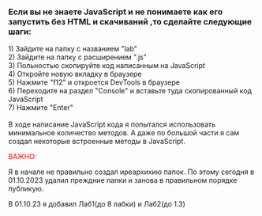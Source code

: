 <h3> Если вы не знаете JavaScript и не понимаете как его запустить без HTML и скачиваний ,то сделайте следующие шаги: </h3>
     1) Зайдите на папку с названием "lab" <br>     
     2) Зайдите на папку с расширением ".js" <br>
     3) Польностью скопируйте код написанным на JavaScript <br>
     4) Откройте новую вкладку в браузере <br>
     5) Нажмите "f12" и откроется DevTools в браузере <br>
     6) Переходите на раздел "Console" и вставьте туда скопированный код JavaScript <br>
     7) Нажмите "Enter" <br>


<br>
В ходе написание JavaScript кода я попытался использовать минимальное количество методов. А даже по большой части я сам создал некоторые встроенные методы в JavaScript. 


<br>
<p style="color: red "> ВАЖНО: </p> Я в начале не правильно создал иреархихию папок. По этому сегодня в 01.10.2023 удалил преждние папки и занова в правильном порядке публикую. 
<br>

В 01.10.23 я добавил Лаб1(до 8 лабки)  и Лаб2(до 1.3)
